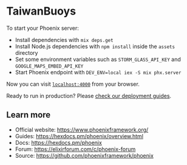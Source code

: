 # TaiwanBuoys

To start your Phoenix server:

  * Install dependencies with `mix deps.get`
  * Install Node.js dependencies with `npm install` inside the `assets` directory
  * Set some environment variables such as `STORM_GLASS_API_KEY` and `GOOGLE_MAPS_EMBED_API_KEY`
  * Start Phoenix endpoint with `DEV_ENV=local iex -S mix phx.server`

Now you can visit [`localhost:4000`](http://localhost:4000) from your browser.

Ready to run in production? Please [check our deployment guides](https://hexdocs.pm/phoenix/deployment.html).

## Learn more

  * Official website: https://www.phoenixframework.org/
  * Guides: https://hexdocs.pm/phoenix/overview.html
  * Docs: https://hexdocs.pm/phoenix
  * Forum: https://elixirforum.com/c/phoenix-forum
  * Source: https://github.com/phoenixframework/phoenix
